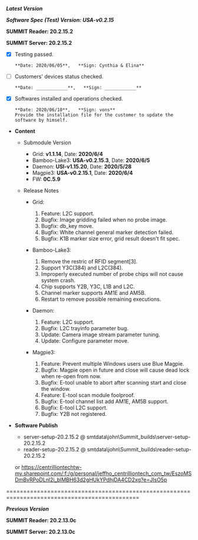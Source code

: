 ***Latest Version***

***Software Spec (Test) Version: USA-v0.2.15***

**SUMMIT Reader: 20.2.15.2**

**SUMMIT Server: 20.2.15.2**

* [x] Testing passed. 

      **Date: 2020/06/05**,   **Sign: Cynthia & Elina**

* [ ] Customers' devices status checked. 

      **Date: ____________**,   **Sign: ____________**

* [x] Softwares installed and operations checked. 

      **Date: 2020/06/10**,   **Sign: vons**
      Provide the installation file for the customer to update the software by himself.

*  **Content**
    *  Submodule Version
        *  Grid: **v1.1.14**,          Date: **2020/6/4**
        *  Bamboo-Lake3: **USA-v0.2.15.3**,  Date: **2020/6/5**
        *  Daemon: **USI-v1.15.20**,        Date: **2020/5/28**
        *  Magpie3: **USA-v0.2.15.1**,       Date: **2020/6/4**
        *  FW: **0C.5.9**

    *  Release Notes
        *  Grid:
            1. Feature: L2C support.
            2. Bugfix: Image gridding failed when no probe image.
            3. Bugfix: db_key move.
            4. Bugfix: White channel general marker detection failed.
            5. Bugfix: K1B marker size error, grid result doesn't fit spec.

        * Bamboo-Lake3:
            1. Remove the restric of RFID segment[3].
            2. Support Y3C(384) and L2C(384).
            3. Improperly executed number of probe chips will not cause system crash.
            4. Chip supports Y2B, Y3C, L1B and L2C.
            5. Channel marker supports AM1E and AM5B.
            6. Restart to remove possible remaining executions.

        *  Daemon:
            1. Feature: L2C support.
            2. Bugfix: L2C trayinfo parameter bug.
            3. Update: Camera image stream parameter tuning.
            4. Update: Configure parameter move.

        *  Magpie3:
            1. Feature: Prevent multiple Windows users use Blue Magpie.
            2. Bugfix: Magpie open in future and close will cause dead lock when re-open from now.
            3. Bugfix: E-tool unable to abort after scanning start and close the window.
            4. Feature: E-tool scan module foolproof.
            5. Bugfix: E-tool channel list add AM1E, AM5B support.
            6. Bugfix: E-tool L2C support.
            7. Bugfix: Y2B not registered.
        
* **Software Publish** 
    * server-setup-20.2.15.2 @ smtdata\john\Summit_builds\server-setup-20.2.15.2
    * reader-setup-20.2.15.2 @ smtdata\john\Summit_builds\reader-setup-20.2.15.2

    or https://centrilliontechtw-my.sharepoint.com/:f:/g/personal/jeffho_centrilliontech_com_tw/EszoMSDmBvRPoDLnl2i_blMBH63d2gHUkYPdhjDA4CD2xg?e=JIsO5p
    
=============================================================================================

***Previous Version***

**SUMMIT Reader: 20.2.13.0c**

**SUMMIT Server: 20.2.13.0c**
